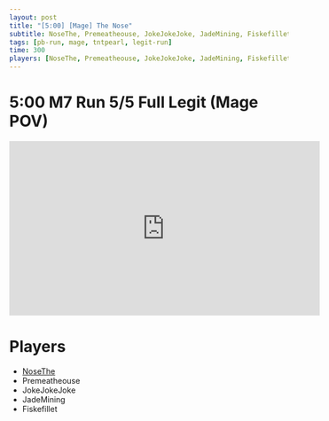 ```yaml
---
layout: post
title: "[5:00] [Mage] The Nose"
subtitle: NoseThe, Premeatheouse, JokeJokeJoke, JadeMining, Fiskefillet
tags: [pb-run, mage, tntpearl, legit-run]
time: 300
players: [NoseThe, Premeatheouse, JokeJokeJoke, JadeMining, Fiskefillet]
---
```


# 5:00 M7 Run 5/5 Full Legit (Mage POV)
<iframe width="560" height="315" src="https://www.youtube.com/embed/5tdw0rdFx5A?si=6eTPa5NKHHjaC1Be" title="YouTube video player" frameborder="0" allow="accelerometer; autoplay; clipboard-write; encrypted-media; gyroscope; picture-in-picture; web-share" referrerpolicy="strict-origin-when-cross-origin" allowfullscreen></iframe>


# Players
- [NoseThe](https://thenose2003.github.io/2025-03-06-NoseThe/)
- Premeatheouse
- JokeJokeJoke
- JadeMining
- Fiskefillet
